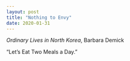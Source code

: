 ```yaml
---
layout: post
title: "Nothing to Envy"
date: 2020-01-31
---
```


*Ordinary Lives in North Korea*, Barbara Demick

“Let’s Eat Two Meals a Day.”

